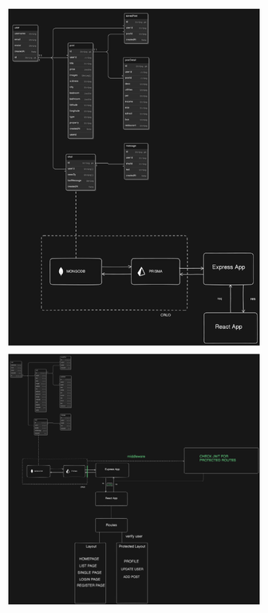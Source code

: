 ![alt text](ER-DIAGRAM/1.png)
<!-- ------------------------------------ -->
![alt text](ER-DIAGRAM/2.png)